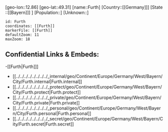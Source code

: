 ﻿---
location: [49.31,12.86]
mapzoom: [7,12] 
mapmarker: city 
type: City
tags:
- geo/City


SpocWebEntityId: 30311
isDeleted: false
confidential: public

---
[geo-lon::12.86]
[geo-lat::49.31]
[name::Furth]
[Country::[[Germany]]]
[State ::[[Bayern]]] ]
[Population::]
[Unknown::]


```leaflet
id: Furth
coordinates: [[Furth]]
markerFile: [[Furth]]
defaultZoom: 11 
maxZoom: 18
```


## Confidential Links & Embeds: 
-[[Furth|Furth]]] 
- [[../../../../../../../../_internal/geo/Continent/Europe/Germany/West/Bayern/City/Furth.internal|Furth.internal]] 
- [[../../../../../../../../_protect/geo/Continent/Europe/Germany/West/Bayern/City/Furth.protect|Furth.protect]] 
- [[../../../../../../../../_private/geo/Continent/Europe/Germany/West/Bayern/City/Furth.private|Furth.private]] 
- [[../../../../../../../../_personal/geo/Continent/Europe/Germany/West/Bayern/City/Furth.personal|Furth.personal]] 
- [[../../../../../../../../_secret/geo/Continent/Europe/Germany/West/Bayern/City/Furth.secret|Furth.secret]] 
